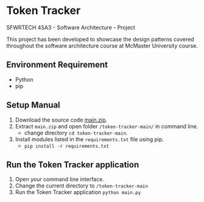 # Token Tracker

SFWRTECH 4SA3 - Software Architecture - Project

This project has been developed to showcase the design patterns covered throughout the software architecture course at McMaster University course.

## Environment Requirement

- Python
- pip

## Setup Manual

1. Download the source code [main.zip](https://github.com/nathanolah/token-tracker/archive/refs/heads/main.zip).
2. Extract `main.zip` and open folder `/token-tracker-main/` in command line.
   - change directory `cd token-tracker-main`.
3. Install modules listed in the `requirements.txt` file using pip.
   - `pip install -r requirements.txt`

## Run the Token Tracker application

1. Open your command line interface.
2. Change the current directory to `/token-tracker-main`
3. Run the Token Tracker application `python main.py`
